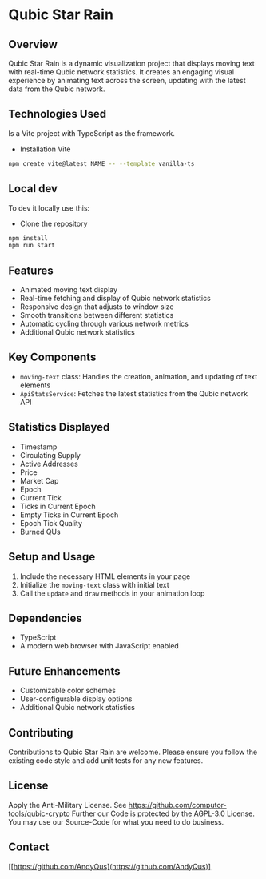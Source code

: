 # Qubic Star Rain

## Overview
Qubic Star Rain is a dynamic visualization project that displays moving text with real-time Qubic network statistics. It creates an engaging visual experience by animating text across the screen, updating with the latest data from the Qubic network.

## Technologies Used
Is a Vite project with TypeScript as the framework.

- Installation Vite
```bash
npm create vite@latest NAME -- --template vanilla-ts
```

## Local dev
To dev it locally use this:
- Clone the repository

```bash
npm install
npm run start
```

## Features
- Animated moving text display
- Real-time fetching and display of Qubic network statistics
- Responsive design that adjusts to window size
- Smooth transitions between different statistics
- Automatic cycling through various network metrics
- Additional Qubic network statistics

## Key Components
- `moving-text` class: Handles the creation, animation, and updating of text elements
- `ApiStatsService`: Fetches the latest statistics from the Qubic network API

## Statistics Displayed
- Timestamp
- Circulating Supply
- Active Addresses
- Price
- Market Cap
- Epoch
- Current Tick
- Ticks in Current Epoch
- Empty Ticks in Current Epoch
- Epoch Tick Quality
- Burned QUs

## Setup and Usage
1. Include the necessary HTML elements in your page
2. Initialize the `moving-text` class with initial text
3. Call the `update` and `draw` methods in your animation loop

## Dependencies
- TypeScript
- A modern web browser with JavaScript enabled

## Future Enhancements
- Customizable color schemes
- User-configurable display options
- Additional Qubic network statistics

## Contributing
Contributions to Qubic Star Rain are welcome. Please ensure you follow the existing code style and add unit tests for any new features.

## License
Apply the Anti-Military License. See https://github.com/computor-tools/qubic-crypto
Further our Code is protected by the AGPL-3.0 License. You may use our Source-Code for what you need to do business.

## Contact
[[https://github.com/AndyQus](https://github.com/AndyQus)]
